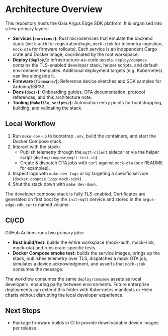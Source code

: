 # Architecture Overview

This repository hosts the Gaia Argus Edge SDK platform. It is organised into a few primary layers:

- **Services (`services/`):** Rust microservices that emulate the backend stack (`mock-auth` for registration/login, `mock-sink` for telemetry ingestion, `mock-ota` for firmware rollouts). Each service is an independent Cargo crate and Docker image, coordinated by the root workspace.
- **Deploy (`deploy/`):** Infrastructure-as-code assets. `deploy/compose` contains the TLS-enabled developer stack, helper scripts, and default environment templates. Additional deployment targets (e.g. Kubernetes) can live alongside it.
- **Firmware (`firmware/`):** Reference device sketches and SDK samples for Arduino/ESP32.
- **Docs (`docs/`):** Onboarding guides, OTA documentation, protocol references, and this architecture note.
- **Tooling (`Makefile`, `scripts/`):** Automation entry points for bootstrapping, building, and validating the stack.

## Local Workflow

1. Run `make dev-up` to bootstrap `.env`, build the containers, and start the Docker Compose stack.
2. Interact with the stack:
   - Publish telemetry through the `mqtt-client` sidecar or via the helper script (`deploy/compose/mqtt-test.sh`).
   - Create & dispatch OTA jobs with `curl` against `mock-ota` (see README for examples).
3. Inspect logs with `make dev-logs` or by targeting a specific service (`docker compose logs mock-sink`).
4. Shut the stack down with `make dev-down`.

The developer compose stack is fully TLS-enabled. Certificates are generated on first boot by the `init-mqtt` service and stored in the `argus-edge-sdk_certs` named volume.

## CI/CD

GitHub Actions runs two primary jobs:

- **Rust build/test:** builds the entire workspace (mock-auth, mock-sink, mock-ota) and runs crate-specific tests.
- **Docker Compose smoke test:** builds the service images, brings up the stack, publishes telemetry over TLS, dispatches a mock OTA job, simulates a device acknowledgment, and asserts that `mock-sink` consumes the message.

The workflow consumes the same `deploy/compose` assets as local developers, ensuring parity between environments. Future enterprise deployments can extend this folder with Kubernetes manifests or Helm charts without disrupting the local developer experience.

## Next Steps

- Package firmware builds in CI to provide downloadable device images per release.

